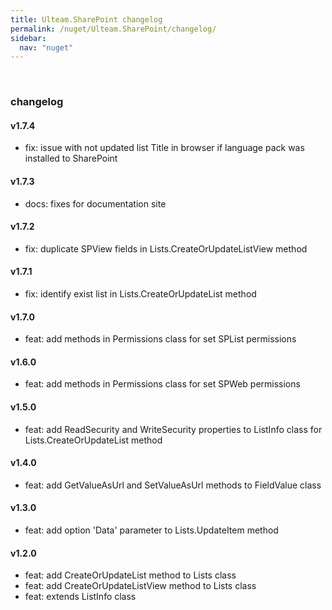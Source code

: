```yaml
---
title: Ulteam.SharePoint changelog
permalink: /nuget/Ulteam.SharePoint/changelog/
sidebar:
  nav: "nuget"
---
```


﻿
### changelog

#### v1.7.4
- fix: issue with not updated list Title in browser if language pack was installed to SharePoint

#### v1.7.3
- docs: fixes for documentation site

#### v1.7.2
- fix: duplicate SPView fields in Lists.CreateOrUpdateListView method

#### v1.7.1
- fix: identify exist list in Lists.CreateOrUpdateList method

#### v1.7.0
- feat: add methods in Permissions class for set SPList permissions

#### v1.6.0
- feat: add methods in Permissions class for set SPWeb permissions

#### v1.5.0
- feat: add ReadSecurity and WriteSecurity properties to ListInfo class for Lists.CreateOrUpdateList method

#### v1.4.0
- feat: add GetValueAsUrl and SetValueAsUrl methods to FieldValue class

#### v1.3.0
- feat: add option 'Data' parameter to Lists.UpdateItem method

#### v1.2.0
- feat: add CreateOrUpdateList method to Lists class
- feat: add CreateOrUpdateListView method to Lists class
- feat: extends ListInfo class
